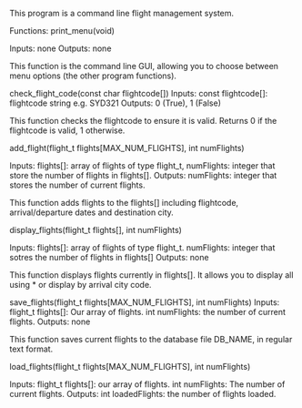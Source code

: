 This program is a command line flight management system.

Functions:
print_menu(void)

Inputs: none
Outputs: none

This function is the command line GUI, allowing you to choose between menu options (the other program functions).

check_flight_code(const char flightcode[])
Inputs: const flightcode[]: flightcode string e.g. SYD321
Outputs: 0 (True), 1 (False)

This function checks the flightcode to ensure it is valid. Returns 0 if the flightcode is valid, 1 otherwise.

add_flight(flight_t flights[MAX_NUM_FLIGHTS], int numFlights)

Inputs: flights[]: array of flights of type flight_t, numFlights: integer that store the number of flights in flights[].
Outputs: numFlights: integer that stores the number of current flights.

This function adds flights to the flights[] including flightcode, arrival/departure dates and destination city.

display_flights(flight_t flights[], int numFlights)

Inputs: flights[]: array of flights of type flight_t. numFlights: integer that sotres the number of flights in flights[]
Outputs: none

This function displays flights currently in flights[]. It allows you to display all using * or display by arrival city code.

save_flights(flight_t flights[MAX_NUM_FLIGHTS], int numFlights)
Inputs: flight_t flights[]: Our array of flights. int numFlights: the number of current flights.
Outputs: none

This function saves current flights to the database file DB_NAME, in regular text format.

load_flights(flight_t flights[MAX_NUM_FLIGHTS], int numFlights)

Inputs: flight_t flights[]: our array of flights. int numFlights: The number of current flights.
Outputs: int loadedFlights: the number of flights loaded.
